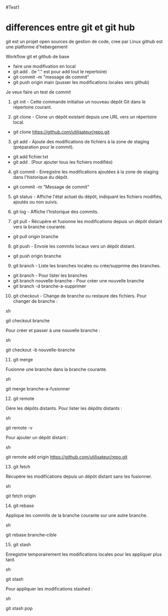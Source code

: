 #Test1

# differences entre git et git hub
git est un projet open sources de gestion de code, cree par Linux
github est une platforme d'hebergement

Workflow git et github de base
- faire une modifivation en local
- git add . (le "." est pour add tout le repertoire)
- git commit -m "message de commit"
- git push origin main (pusser les modifications locales vers github)


Je veux faire un test de commit



1. git init - Cette commande initialise un nouveau dépôt Git dans le répertoire courant.


2. git clone - Clone un dépôt existant depuis une URL vers un répertoire local.
- git clone https://github.com/utilisateur/repo.git

3. git add - Ajoute des modifications de fichiers à la zone de staging (préparation pour le commit).
- git add fichier.txt
- git add .  (Pour ajouter tous les fichiers modifiés) 


4. git commit - Enregistre les modifications ajoutées à la zone de staging dans l'historique du dépôt.
- git commit -m "Message de commit"

5. git status - Affiche l'état actuel du dépôt, indiquant les fichiers modifiés, ajoutés ou non suivis.


6. git log - Affiche l'historique des commits.

7. git pull - Récupère et fusionne les modifications depuis un dépôt distant vers la branche courante.
- git pull origin branche

8. git push - Envoie les commits locaux vers un dépôt distant.
- git push origin branche

9. git branch - Liste les branches locales ou crée/supprime des branches. 
- git branch - Pour lister les branches
- git branch nouvelle-branche - Pour créer une nouvelle branche
- git branch -d branche-a-supprimer

10. git checkout - Change de branche ou restaure des fichiers.
Pour changer de branche :

sh

git checkout branche

Pour créer et passer à une nouvelle branche :

sh

git checkout -b nouvelle-branche

11. git merge

Fusionne une branche dans la branche courante.

sh

git merge branche-a-fusionner

12. git remote

Gère les dépôts distants.
Pour lister les dépôts distants :

sh

git remote -v

Pour ajouter un dépôt distant :

sh

git remote add origin https://github.com/utilisateur/repo.git

13. git fetch

Récupère les modifications depuis un dépôt distant sans les fusionner.

sh

git fetch origin

14. git rebase

Applique les commits de la branche courante sur une autre branche.

sh

git rebase branche-cible

15. git stash

Enregistre temporairement les modifications locales pour les appliquer plus tard.

sh

git stash

Pour appliquer les modifications stashed :

sh

git stash pop